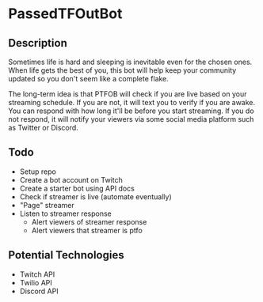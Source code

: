 # PassedTFOutBot

## Description
Sometimes life is hard and sleeping is inevitable even for the chosen ones. When life gets the best of you, this bot will help keep your community updated so you don't seem like a complete flake.

The long-term idea is that PTFOB will check if you are live based on your streaming schedule. If you are not, it will text you to verify if you are awake. You can respond with how long it'll be before you start streaming. If you do not respond, it will notify your viewers via some social media platform such as Twitter or Discord.


## Todo
- Setup repo
- Create a bot account on Twitch
- Create a starter bot using API docs
- Check if streamer is live (automate eventually)
- "Page" streamer
- Listen to streamer response
  - Alert viewers of streamer response
  - Alert viewers that streamer is ptfo


## Potential Technologies
- Twitch API
- Twilio API
- Discord API
